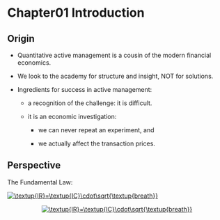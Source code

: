 # Chapter01 Introduction

## Origin

- Quantitative active management is a cousin of the modern financial economics.

- We look to the academy for structure and insight, NOT for solutions.

- Ingredients for success in active management:

    - a recognition of the challenge: it is difficult.

    - it is an economic investigation: 

        + we can never repeat an experiment, and

        + we actually affect the transaction prices.

## Perspective

The Fundamental Law:

<a href="https://www.codecogs.com/eqnedit.php?latex=\textup{IR}=\textup{IC}\cdot\sqrt{\textup{breath}}" target="_blank"><img src="https://latex.codecogs.com/gif.latex?\textup{IR}=\textup{IC}\cdot\sqrt{\textup{breath}}" title="\textup{IR}=\textup{IC}\cdot\sqrt{\textup{breath}}" /></a>
<center><a href="https://www.codecogs.com/eqnedit.php?latex=\textup{IR}=\textup{IC}\cdot\sqrt{\textup{breath}}" target="_blank"><img src="https://latex.codecogs.com/gif.latex?\textup{IR}=\textup{IC}\cdot\sqrt{\textup{breath}}" title="\textup{IR}=\textup{IC}\cdot\sqrt{\textup{breath}}" /></a></center>


